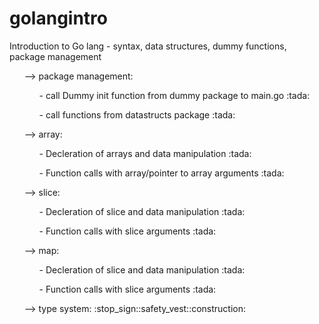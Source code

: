 # golangintro
Introduction to Go lang - syntax, data structures, dummy functions, package management

<ul>--> package management:
        <ul> - call Dummy init function from dummy package to main.go :tada: </ul>
        <ul> - call functions from datastructs package                :tada: </ul>
</ul>
<ul>--> array:
        <ul> - Decleration of arrays and data manipulation            :tada: </ul>
        <ul> - Function calls with array/pointer to array arguments   :tada: </ul>
</ul>
<ul>--> slice: 
        <ul> - Decleration of slice and data manipulation            :tada: </ul>
        <ul> - Function calls with slice arguments                   :tada: </ul>
</ul>
<ul>--> map: 
        <ul> - Decleration of slice and data manipulation            :tada: </ul>
        <ul> - Function calls with slice arguments                   :tada: </ul>
</ul>
<ul>--> type system: :stop_sign::safety_vest::construction:
</ul>

